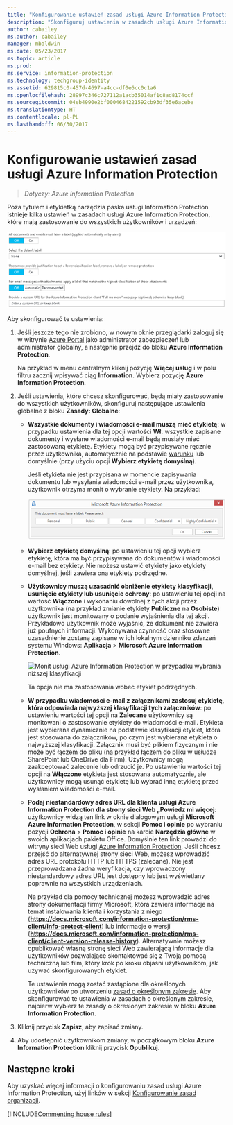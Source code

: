 ```yaml
---
title: "Konfigurowanie ustawień zasad usługi Azure Information Protection"
description: "Skonfiguruj ustawienia w zasadach usługi Azure Information Protection mające zastosowanie do wszystkich użytkowników i urządzeń."
author: cabailey
ms.author: cabailey
manager: mbaldwin
ms.date: 05/23/2017
ms.topic: article
ms.prod: 
ms.service: information-protection
ms.technology: techgroup-identity
ms.assetid: 629815c0-457d-4697-a4cc-df0e6cc0c1a6
ms.openlocfilehash: 28997c346c727112a1acb35014af1c8ad8174ccf
ms.sourcegitcommit: 04eb4990e2bf0004684221592cb93df35e6acebe
ms.translationtype: HT
ms.contentlocale: pl-PL
ms.lasthandoff: 06/30/2017
---
```

# <a name="how-to-configure-the-policy-settings-for-azure-information-protection"></a>Konfigurowanie ustawień zasad usługi Azure Information Protection

>*Dotyczy: Azure Information Protection*

Poza tytułem i etykietką narzędzia paska usługi Information Protection istnieje kilka ustawień w zasadach usługi Azure Information Protection, które mają zastosowanie do wszystkich użytkowników i urządzeń:

![Ustawienia globalne zasad usługi Azure Information Protection](../media/info-protect-policy-default-settingsv2.png)


Aby skonfigurować te ustawienia:

1. Jeśli jeszcze tego nie zrobiono, w nowym oknie przeglądarki zaloguj się w witrynie [Azure Portal](https://portal.azure.com) jako administrator zabezpieczeń lub administrator globalny, a następnie przejdź do bloku **Azure Information Protection**. 
    
    Na przykład w menu centralnym kliknij pozycję **Więcej usług** i w polu filtru zacznij wpisywać ciąg **Information**. Wybierz pozycję **Azure Information Protection**.

2. Jeśli ustawienia, które chcesz skonfigurować, będą miały zastosowanie do wszystkich użytkowników, skonfiguruj następujące ustawienia globalne z bloku **Zasady: Globalne**:
    
    - **Wszystkie dokumenty i wiadomości e-mail muszą mieć etykietę**: w przypadku ustawienia dla tej opcji wartości **Wł.** wszystkie zapisane dokumenty i wysłane wiadomości e-mail będą musiały mieć zastosowaną etykietę. Etykiety mogą być przypisywane ręcznie przez użytkownika, automatycznie na podstawie [warunku](configure-policy-classification.md) lub domyślnie (przy użyciu opcji **Wybierz etykietę domyślną**). 
        
        Jeśli etykieta nie jest przypisana w momencie zapisywania dokumentu lub wysyłania wiadomości e-mail przez użytkownika, użytkownik otrzyma monit o wybranie etykiety. Na przykład:
        
        ![Monit usługi Azure Information Protection, jeśli etykietowanie jest wymuszane](../media/info-protect-enforce-labelv2.png)
        
    - **Wybierz etykietę domyślną**: po ustawieniu tej opcji wybierz etykietę, która ma być przypisywana do dokumentów i wiadomości e-mail bez etykiety. Nie możesz ustawić etykiety jako etykiety domyślnej, jeśli zawiera ona etykiety podrzędne. 
        
    - **Użytkownicy muszą uzasadnić obniżenie etykiety klasyfikacji, usunięcie etykiety lub usunięcie ochrony**: po ustawieniu tej opcji na wartość **Włączone** i wykonaniu dowolnej z tych akcji przez użytkownika (na przykład zmianie etykiety **Publiczne** na **Osobiste**) użytkownik jest monitowany o podanie wyjaśnienia dla tej akcji. Przykładowo użytkownik może wyjaśnić, że dokument nie zawiera już poufnych informacji. Wykonywana czynność oraz stosowne uzasadnienie zostaną zapisane w ich lokalnym dzienniku zdarzeń systemu Windows: **Aplikacja**  >  **Microsoft Azure Information Protection**.  
        
        ![Monit usługi Azure Information Protection w przypadku wybrania niższej klasyfikacji](../media/info-protect-lower-justification.png)
        
        Ta opcja nie ma zastosowania wobec etykiet podrzędnych.
        
    - **W przypadku wiadomości e-mail z załącznikami zastosuj etykietę, która odpowiada najwyższej klasyfikacji tych załączników**: po ustawieniu wartości tej opcji na **Zalecane** użytkownicy są monitowani o zastosowanie etykiety do wiadomości e-mail. Etykieta jest wybierana dynamicznie na podstawie klasyfikacji etykiet, która jest stosowana do załączników, po czym jest wybierana etykieta o najwyższej klasyfikacji. Załącznik musi być plikiem fizycznym i nie może być łączem do pliku (na przykład łączem do pliku w usłudze SharePoint lub OneDrive dla Firm). Użytkownicy mogą zaakceptować zalecenie lub odrzucić je. Po ustawieniu wartości tej opcji na **Włączone** etykieta jest stosowana automatycznie, ale użytkownicy mogą usunąć etykietę lub wybrać inną etykietę przed wysłaniem wiadomości e-mail.  

    - **Podaj niestandardowy adres URL dla klienta usługi Azure Information Protection dla strony sieci Web „Powiedz mi więcej**: użytkownicy widzą ten link w oknie dialogowym usługi **Microsoft Azure Information Protection**, w sekcji **Pomoc i opinie** po wybraniu pozycji **Ochrona** > **Pomoc i opinie** na karcie **Narzędzia główne** w swoich aplikacjach pakietu Office. Domyślnie ten link prowadzi do witryny sieci Web usługi [Azure Information Protection](https://www.microsoft.com/cloud-platform/azure-information-protection). Jeśli chcesz przejść do alternatywnej strony sieci Web, możesz wprowadzić adres URL protokołu HTTP lub HTTPS (zalecane). Nie jest przeprowadzana żadna weryfikacja, czy wprowadzony niestandardowy adres URL jest dostępny lub jest wyświetlany poprawnie na wszystkich urządzeniach.
        
        Na przykład dla pomocy technicznej możesz wprowadzić adres strony dokumentacji firmy Microsoft, która zawiera informacje na temat instalowania klienta i korzystania z niego (**https://docs.microsoft.com/information-protection/rms-client/info-protect-client**) lub informacje o wersji (**https://docs.microsoft.com/information-protection/rms-client/client-version-release-history**). Alternatywnie możesz opublikować własną stronę sieci Web zawierającą informacje dla użytkowników pozwalające skontaktować się z Twoją pomocą techniczną lub film, który krok po kroku objaśni użytkownikom, jak używać skonfigurowanych etykiet.
        
         Te ustawienia mogą zostać zastąpione dla określonych użytkowników po utworzeniu [zasad o określonym zakresie](configure-policy-scope.md). Aby skonfigurować te ustawienia w zasadach o określonym zakresie, najpierw wybierz te zasady o określonym zakresie w bloku **Azure Information Protection**.

3. Kliknij przycisk **Zapisz**, aby zapisać zmiany.

4. Aby udostępnić użytkownikom zmiany, w początkowym bloku **Azure Information Protection** kliknij przycisk **Opublikuj**.

## <a name="next-steps"></a>Następne kroki

Aby uzyskać więcej informacji o konfigurowaniu zasad usługi Azure Information Protection, użyj linków w sekcji [Konfigurowanie zasad organizacji](configure-policy.md#configuring-your-organizations-policy).  

[!INCLUDE[Commenting house rules](../includes/houserules.md)]
